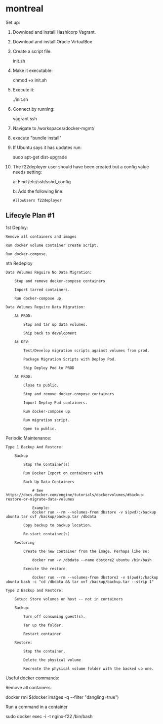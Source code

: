 # montreal

Set up:

1. Download and install Hashicorp Vagrant.

2. Download and install Oracle VirtualBox

3. Create a script file. 

	init.sh

4. Make it executable:

	 chmod +x init.sh

5. Execute it:

	./init.sh

6. Connect by running:

	vagrant ssh

7. Navigate to /workspaces/docker-mgmt/

8. execute "bundle install"

9. If Ubuntu says it has updates run:
	
	sudo apt-get dist-upgrade

10. The f22deployer user should have been created but a config value needs setting:

	a: Find /etc/ssh/sshd_config

	b: Add the following line:

		AllowUsers f22deployer

## Lifecyle Plan #1

1st Deploy:

	Remove all containers and images

	Run docker volume container create script.

	Run docker-compose.

nth Redeploy

	Data Volumes Reguire No Data Migration:

		Stop and remove docker-compose containers

		Import tarred containers.

		Run docker-compose up.

	Data Volumes Reguire Data Migration:

		At PROD: 

			Stop and tar up data volumes.

			Ship back to development

		At DEV: 

			Test/Develop migration scripts against volumes from prod.

			Package Migration Scripts with Deploy Pod.

			Ship Deploy Pod to PROD

		At PROD: 

			Close to public.

			Stop and remove docker-compose containers

			Import Deploy Pod containers.

			Run docker-compose up.

			Run migration script.

			Open to public.

Periodic Maintenance:

	Type 1 Backup And Restore:

		Backup

			Stop The Container(s)

			Run Docker Export on containers with 

			Back Up Data Containers

				# See https://docs.docker.com/engine/tutorials/dockervolumes/#backup-restore-or-migrate-data-volumes

				Example:
				docker run --rm --volumes-from dbstore -v $(pwd):/backup ubuntu tar cvf /backup/backup.tar /dbdata

			Copy backup to backup location.

			Re-start container(s)

		Restoring

			Create the new container from the image. Perhaps like so:

				docker run -v /dbdata --name dbstore2 ubuntu /bin/bash

			Execute the restore

				docker run --rm --volumes-from dbstore2 -v $(pwd):/backup ubuntu bash -c "cd /dbdata && tar xvf /backup/backup.tar --strip 1"

	Type 2 Backup and Restore:

		Setup: Store volumes on host -- not in containers

		Backup: 

			Turn off consuming guest(s).

			Tar up the folder.

			Restart container

		Restore:

			Stop the container.

			Delete the physical volume

			Recreate the physical volume folder with the backed up one.

Useful docker commands:

Remove all containers: 

docker rmi $(docker images -q --filter "dangling=true")

Run a command in a container

sudo docker exec -i -t nginx-f22 /bin/bash










